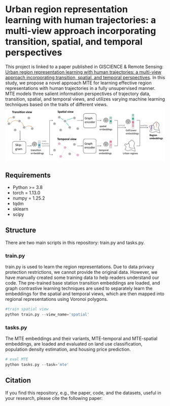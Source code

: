 #  Urban region representation learning with human trajectories: a multi-view approach incorporating transition, spatial, and temporal perspectives
This project is linked to a paper published in GISCIENCE & Remote Sensing: [Urban region representation learning with human trajectories: a multi-view approach incorporating transition, spatial, and temporal perspectives](http://dx.doi.org/10.1080/15481603.2024.2387392). In this study, we propose a novel approach MTE for learning effective region representations with human trajectories in a fully unsupervised manner. MTE models three salient information perspectives of trajectory data, transition, spatial, and temporal views, and utilizes varying machine learning techniques based on the traits of different views. 
  <img src="MTE.jpg">

## Requirements
  
- Python >= 3.8  
- torch = 1.13.0
- numpy = 1.25.2
- tqdm
- sklearn
- scipy

## Structure
There are two main scripts in this repository: train.py and tasks.py.

### train.py
train.py is used to learn the region representations. Due to data privacy protection restrictions, we cannot provide the original data. However, we have manually created some training data to help readers understand our code. The pre-trained base station transition embeddings are loaded, and graph contrastive learning techniques are used to separately learn the embeddings for the spatial and temporal views, which are then mapped into regional representations using Voronoi polygons.
  ```python
#train spatial view
python train.py --view_name='spatial'
```

### tasks.py
The MTE embeddings and their variants, MTE-temporal and MTE-spatial embeddings, are loaded and evaluated on land use classification, population density estimation, and housing price prediction.
  ```python
# eval MTE
python tasks.py --task='mte'
   ```
  
## Citation  
  If you find this repository, e.g., the paper, code, and the datasets, useful in your research, please cite the following paper:
